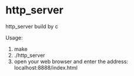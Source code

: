 # http_server
http_server build by c

Usage:
1. make
2. ./http_server
3. open your web browser and enter the address: localhost:8888/index.html
